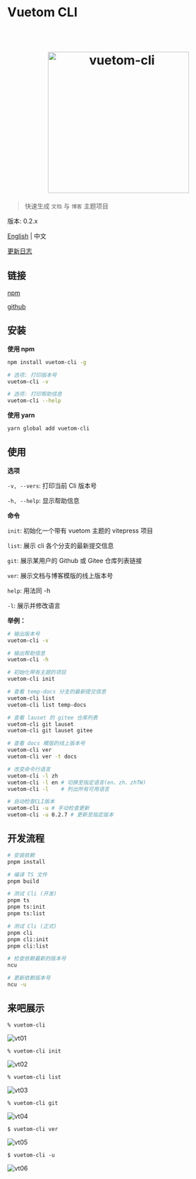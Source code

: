 # Vuetom CLI

<h1 align="center">
 <br>
 <img width="320" src="media/vuetom-logo-m.png" alt="vuetom-cli">
 <br>
</h1>

> 快速生成 `文档` 与 `博客` 主题项目

版本: 0.2.x

[English](./README.md) | 中文

[更新日志](./CHANGELOG.md)

## 链接

[npm](https://www.npmjs.com/package/vuetom-cli)

[github](https://github.com/lauset/vuetom-cli)

## 安装

**使用 npm**

```bash
npm install vuetom-cli -g

# 选项: 打印版本号
vuetom-cli -v

# 选项: 打印帮助信息
vuetom-cli --help
```

**使用 yarn**

```bash
yarn global add vuetom-cli
```

## 使用

**选项**

`-v, --vers`: 打印当前 Cli 版本号

`-h, --help`: 显示帮助信息

**命令**

`init`: 初始化一个带有 vuetom 主题的 vitepress 项目

`list`: 展示 cli 各个分支的最新提交信息

`git`: 展示某用户的 Github 或 Gitee 仓库列表链接

`ver`: 展示文档与博客模版的线上版本号

`help`: 用法同 -h

`-l`: 展示并修改语言

**举例：**

```bash
# 输出版本号
vuetom-cli -v

# 输出帮助信息
vuetom-cli -h

# 初始化带有主题的项目
vuetom-cli init

# 查看 temp-docs 分支的最新提交信息
vuetom-cli list
vuetom-cli list temp-docs

# 查看 lauset 的 gitee 仓库列表
vuetom-cli git lauset
vuetom-cli git lauset gitee

# 查看 docs 模版的线上版本号
vuetom-cli ver
vuetom-cli ver -t docs

# 改变命令行语言
vuetom-cli -l zh
vuetom-cli -l en # 切换至指定语言(en、zh、zhTW)
vuetom-cli -l    # 列出所有可用语言

# 自动检查CLI版本
vuetom-cli -u # 手动检查更新
vuetom-cli -u 0.2.7 # 更新至指定版本
```

## 开发流程

```bash
# 安装依赖 
pnpm install

# 编译 TS 文件
pnpm build

# 测试 Cli (开发)
pnpm ts
pnpm ts:init
pnpm ts:list

# 测试 Cli (正式)
pnpm cli
pnpm cli:init
pnpm cli:list

# 检查依赖最新的版本号
ncu

# 更新依赖版本号
ncu -u
```

## 来吧展示

`% vuetom-cli`

<!-- ![vc01](./media/vt01.png) -->
<img width="" src="media/vt01.png" alt="vt01"/>

`% vuetom-cli init`

<!-- ![vc02](./media/vt02.png) -->
<img width="" src="media/vt02.png" alt="vt02"/>

`% vuetom-cli list`

<!-- ![vc03](./media/vt03.png) -->
<img width="" src="media/vt03.png" alt="vt03"/>

`% vuetom-cli git`

<!-- ![vc04](./media/vt04.png) -->
<img width="" src="media/vt04.png" alt="vt04"/>

`$ vuetom-cli ver`

<!-- ![vc05](./media/vt05.png) -->
<img width="" src="media/vt05.png" alt="vt05"/>

`$ vuetom-cli -u`

<!-- ![vc06](./media/vt06.png) -->
<img width="" src="media/vt06.png" alt="vt06"/>

